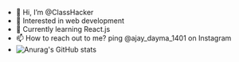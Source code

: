 - 👋 Hi, I’m @ClassHacker
- 👀 Interested in web development
- 🌱 Currently learning React.js
- 📫 How to reach out to me? ping @ajay_dayma_1401 on Instagram
- ![Anurag's GitHub stats](https://github-readme-stats.vercel.app/api?username=classhacker&theme=transparent&hide=contribs,issues)

<!---
ClassHacker/ClassHacker is a ✨ special ✨ repository because its `README.md` (this file) appears on your GitHub profile.
You can click the Preview link to take a look at your changes.
--->
